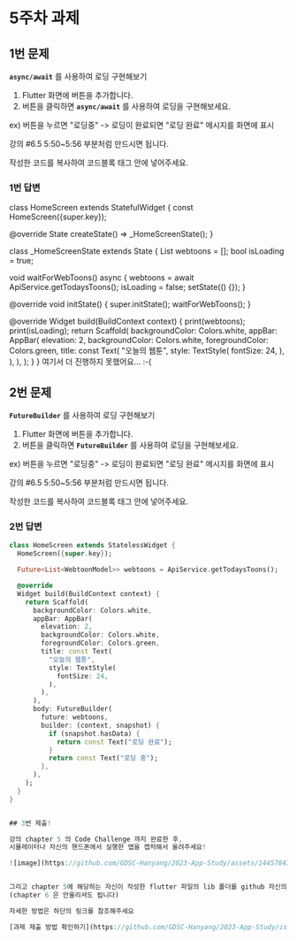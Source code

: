 # 5주차 과제

## 1번 문제

**`async/await`** 를 사용하여 로딩 구현해보기

1. Flutter 화면에 버튼을 추가합니다.
2. 버튼을 클릭하면 **`async/await`** 를 사용하여 로딩을 구현해보세요.

ex) 버튼을 누르면 "로딩중" -> 로딩이 완료되면 "로딩 완료" 메시지를 화면에 표시

강의 #6.5 5:50~5:56 부분처럼 만드시면 됩니다.

작성한 코드를 복사하여 코드블록 태그 안에 넣어주세요. 

### 1번 답변

class HomeScreen extends StatefulWidget {
  const HomeScreen({super.key});

  @override
  State<HomeScreen> createState() => _HomeScreenState();
}

class _HomeScreenState extends State<HomeScreen> {
  List<WebtoonModel> webtoons = [];
  bool isLoading = true;

  void waitForWebToons() async {
    webtoons = await ApiService.getTodaysToons();
    isLoading = false;
    setState(() {});
  }

  @override
  void initState() {
    super.initState();
    waitForWebToons();
  }

  @override
  Widget build(BuildContext context) {
    print(webtoons);
    print(isLoading);
    return Scaffold(
      backgroundColor: Colors.white,
      appBar: AppBar(
        elevation: 2,
        backgroundColor: Colors.white,
        foregroundColor: Colors.green,
        title: const Text(
          "오늘의 웹툰",
          style: TextStyle(
            fontSize: 24,
          ),
        ),
      ),
    );
  }
}
여기서 더 진행하지 못했어요... :-(

## 2번 문제

**`FutureBuilder`** 를 사용하여 로딩 구현해보기

1. Flutter 화면에 버튼을 추가합니다.
2. 버튼을 클릭하면 **`FutureBuilder`** 를 사용하여 로딩을 구현해보세요.

ex) 버튼을 누르면 "로딩중" -> 로딩이 완료되면 "로딩 완료" 메시지를 화면에 표시

강의 #6.5 5:50~5:56 부분처럼 만드시면 됩니다.

작성한 코드를 복사하여 코드블록 태그 안에 넣어주세요. 


### 2번 답변

```dart
class HomeScreen extends StatelessWidget {
  HomeScreen({super.key});

  Future<List<WebtoonModel>> webtoons = ApiService.getTodaysToons();

  @override
  Widget build(BuildContext context) {
    return Scaffold(
      backgroundColor: Colors.white,
      appBar: AppBar(
        elevation: 2,
        backgroundColor: Colors.white,
        foregroundColor: Colors.green,
        title: const Text(
          "오늘의 웹툰",
          style: TextStyle(
            fontSize: 24,
          ),
        ),
      ),
      body: FutureBuilder(
        future: webtoons,
        builder: (context, snapshot) {
          if (snapshot.hasData) {
            return const Text("로딩 완료");
          }
          return const Text("로딩 중");
        },
      ),
    );
  }
}


## 3번 제출!

강의 chapter 5 의 Code Challenge 까지 완료한 후,
시뮬레이터나 자신의 핸드폰에서 실행한 앱을 캡처해서 올려주세요!

![image](https://github.com/GDSC-Hanyang/2023-App-Study/assets/144578436/5bfd839a-b733-4ef6-bd97-81f852809198)


그리고 chapter 5에 해당하는 자신이 작성한 flutter 파일의 lib 폴더를 github 자신의 이름에 해당하는 폴더에 upload 해주시면 됩니다
(chapter 6 은 안올리셔도 됩니다)

자세한 방법은 하단의 링크를 참조해주세요

[과제 제출 방법 확인하기](https://github.com/GDSC-Hanyang/2023-App-Study/issues/4)
